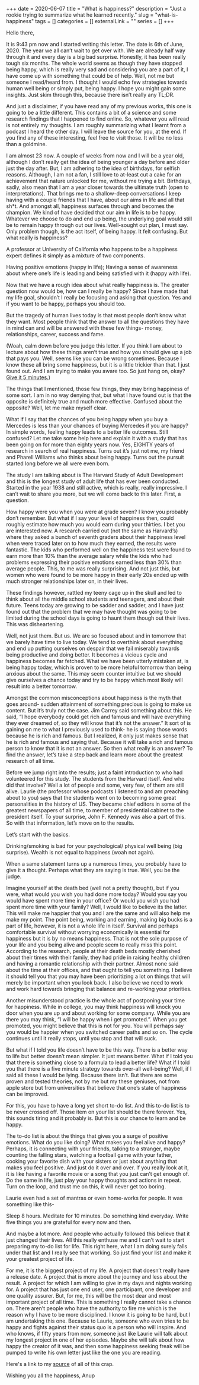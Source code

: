 +++
date = 2020-06-07
title = "What is happiness?"
description = "Just a rookie trying to summarize what he learned recently."
slug = "what-is-happiness"
tags = []
categories = []
externalLink = ""
series = []
+++

Hello there,

It is 9:43 pm now and I started writing this letter. The date is 6th of June, 2020. The year we all can’t wait to get over with. We are already half way through it and every day is a big bad surprise. Honestly, it has been really tough six months. The whole world seems as though they have stopped being happy, which is really very sad and considering you are a part of it, I have come up with something that could be of help. Well, not me but someone I read/heard from. I thought I would echo few strategies towards human well being or simply put, being happy. I hope you might gain some insights. Just skim through this, because there isn’t really any TL;DR.

And just a disclaimer, if you have read any of my previous works, this one is going to be a little different. This contains a bit of a science and some research findings that I happened to find online. So, whatever you will read is not entirely my thoughts. I am roughly summarizing what I learnt from a podcast I heard the other day. I will leave the source for you, at the end. If you find any of these interesting, feel free to visit those. It will be no less than a goldmine.

I am almost 23 now. A couple of weeks from now and I will be a year old, although I don’t really get the idea of being younger a day before and older just the day after. But, I am adhering to the idea of birthdays, for selfish reasons. Although, I am not a fan, I still love to at-least cut a cake for an achievement that nature unlocked for me, without me trying a bit. Birthdays, sadly, also mean that I am a year closer towards the ultimate truth (open to interpretations). That brings me to a shallow-deep conversations I keep having with a couple friends that I have, about our aims in life and all that sh\*t. And amongst all, happiness surfaces through and becomes the champion. We kind of have decided that our aim in life is to be happy. Whatever we choose to do and end up being, the underlying goal would still be to remain happy through out our lives. Well-sought out plan, I must say. Only problem though, is the act itself, of being happy. It felt confusing. But what really is happiness?

A professor at University of California who happens to be a happiness expert defines it simply as a mixture of two components.

Having positive emotions (happy in life);
Having a sense of awareness about where one’s life is leading and being satisfied with it (happy with life).

Now that we have a rough idea about what really happiness is. The greater question now would be, how can I really be happy? Since I have made that my life goal, shouldn’t I really be focusing and asking that question. Yes and if you want to be happy, perhaps you should too.

But the tragedy of human lives today is that most people don’t know what they want. Most people think that the answer to all the questions they have in mind can and will be answered with these few things- money, relationships, career, success and fame.

(Woah, calm down before you judge this letter. If you think I am about to lecture about how these things aren’t true and how you should give up a job that pays you. Well, seems like you can be wrong sometimes. Because I know these all bring some happiness, but it is a little trickier than that. I just found out. And I am trying to make you aware too. So just hang on, okay? <a href="https://signalvnoise.com/posts/3124-give-it-five-minutes" target="_blank">Give it 5 minutes.</a>)

The things that I mentioned, those few things, they may bring happiness of some sort. I am in no way denying that, but what I have found out is that the opposite is definitely true and much more effective. Confused about the opposite? Well, let me make myself clear.

What if I say that the chances of you being happy when you buy a Mercedes is less than your chances of buying Mercedes if you are happy? In simple words, feeling happy leads to a better life outcomes. Still confused? Let me take some help here and explain it with a study that has been going on for more than eighty years now. Yes, EIGHTY years of research in search of real happiness. Turns out it’s just not me, my friend and Pharell Williams who thinks about being happy. Turns out the pursuit started long before we all were even born.

The study I am talking about is The Harvard Study of Adult Development and this is the longest study of adult life that has ever been conducted. Started in the year 1938 and still active, which is really, really impressive. I can’t wait to share you more, but we will come back to this later. First, a question.

How happy were you when you were at grade seven? I know you probably don’t remember. But what if I say your level of happiness then, could roughly estimate how much you would earn during your thirties. I bet you are interested now. A research carried out (not the same as Harvard’s) where they asked a bunch of seventh graders about their happiness level when were traced later on to how much they earned, the results were fantastic. The kids who performed well on the happiness test were found to earn more than 10% than the average salary while the kids who had problems expressing their positive emotions earned less than 30% than average people. This, to me was really surprising. And not just this, but women who were found to be more happy in their early 20s ended up with much stronger relationships later on, in their lives.

These findings however, rattled my teeny cage up in the skull and led to think about all the middle school students and teenagers, and about their future. Teens today are growing to be sadder and sadder, and I have just found out that the problem that we may have thought was going to be limited during the school days is going to haunt them though out their lives. This was disheartening.

Well, not just them. But us. We are so focused about and in tomorrow that we barely have time to live today. We tend to overthink about everything and end up putting ourselves on despair that we fail miserably towards being productive and doing better. It becomes a vicious cycle and happiness becomes far fetched. What we have been utterly mistaken at, is being happy today, which is proven to be more helpful tomorrow than being anxious about the same. This may seem counter intuitive but we should give ourselves a chance today and try to be happy which most likely will result into a better tomorrow.

Amongst the common misconceptions about happiness is the myth that goes around- sudden attainment of something precious is going to make us content. But it’s truly not the case. Jim Carrey said something about this. He said, “I hope everybody could get rich and famous and will have everything they ever dreamed of, so they will know that it’s not the answer.” It sort of is gaining on me to what I previously used to think- he is saying those words because he is rich and famous. But I realized, it only just makes sense that he is rich and famous and saying that. Because it will take a rich and famous person to know that it is not an answer. So then what really is an answer? To find the answer, let’s take a step back and learn more about the greatest research of all time.

Before we jump right into the results; just a faint introduction to who had volunteered for this study. The students from the Harvard itself. And who did that involve? Well a lot of people and some, very few, of them are still alive. Laurie (the professor whose podcasts I listened to and am preaching about to you) says that the students went on to becoming some great personalities in the history of US. They became chief editors in some of the greatest newspapers of all time, to member of presidential cabinet to the president itself. To your surprise, John F. Kennedy was also a part of this. So with that information, let’s move on to the results.

Let’s start with the basics.

Drinking/smoking is bad for your psychological/ physical well being (big surprise).
Wealth is not equal to happiness (woah not again).

When a same statement turns up a numerous times, you probably have to give it a thought. Perhaps what they are saying is true. Well, you be the judge.

Imagine yourself at the death bed (well not a pretty thought), but if you were, what would you wish you had done more today? Would you say you would have spent more time in your office? Or would you wish you had spent more time with your family? Well, I would like to believe its the latter. This will make me happier that you and I are the same and will also help me make my point. The point being, working and earning, making big bucks is a part of life, however, it is not a whole life in itself. Survival and perhaps comfortable survival without worrying economically is essential for happiness but it is by no means happiness. That is not the sole purpose of your life and you being alive and people seem to really miss this point. According to the research, people at their death beds mostly cherished about their times with their family, they had pride in raising healthy children and having a romantic relationship with their partner. Almost none said about the time at their offices, and that ought to tell you something. I believe it should tell you that you may have been prioritizing a lot on things that will merely be important when you look back. I also believe we need to work and work hard towards bringing that balance and re-working your priorities.

Another misunderstood practice is the whole act of postponing your time for happiness. While in college, you may think happiness will knock you door when you are up and about working for some company. While you are there you may think, “I will be happy when i get promoted.”. When you get promoted, you might believe that this is not for you. You will perhaps say you would be happier when you switched career paths and so on. The cycle continues until it really stops, until you stop and that will suck.

But what if I told you life doesn’t have to be this way. There is a better way to life but better doesn’t mean simpler. It just means better. What if I told you that there is something close to a formula to lead a better life? What if I told you that there is a five minute strategy towards over-all well-being? Well, if I said all these I would be lying. Because there isn’t. But there are some proven and tested theories, not by me but my these geniuses, not from apple store but from universities that believe that one’s state of happiness can be improved.

For this, you have to have a long yet short to-do list. And this to-do list is to be never crossed off. Those item on your list should be there forever. Yes, this sounds tiring and it probably is. But this is our chance to learn and be happy.

The to-do list is about the things that gives you a surge of positive emotions. What do you like doing? What makes you feel alive and happy? Perhaps, it is connecting with your friends, talking to a stranger, maybe counting the falling stars, watching a football game with your father, cooking your favorite dish with your sisters or just about anything that makes you feel positive. And just do it over and over. If you really look at it, it is like having a favorite movie or a song that you just can’t get enough of. Do the same in life, just play your happy thoughts and actions in repeat. Turn on the loop, and trust me on this, it will never get too boring.

Laurie even had a set of mantras or even home-works for people. It was something like this-

Sleep 8 hours.
Meditate for 10 minutes.
Do something kind everyday.
Write five things you are grateful for every now and then.

And maybe a lot more. And people who actually followed this believe that it just changed their lives. All this really enthuse me and I can’t wait to start preparing my to-do list for life. This right here, what I am doing surely falls under that list and I really see that working. So just find your list and make it your greatest project of life.

For me, it is the biggest project of my life. A project that doesn’t really have a release date. A project that is more about the journey and less about the result. A project for which I am willing to give in my days and nights working for. A project that has just one end user, one participant, one developer and one quality assurer. But, for me, this will be the most dear and most important project of all time. This is something I really cannot take a chance on. There aren’t people who have the authority to fire me which is the reason why I have to be more disciplined. I know it is going to be hard, but I am undertaking this one. Because to Laurie, someone who even tries to be happy and fights against their status quo is a person who will inspire. And who knows, if fifty years from now, someone just like Laurie will talk about my longest project in one of her episodes. Maybe she will talk about how happy the creator of it was, and then some happiness seeking freak will be pumped to write his own letter just like the one you are reading.

Here's a link to my <a href="https://www.happinesslab.fm/" target="_blank">source</a> of all of this crap.

Wishing you all the happiness,
Anup
